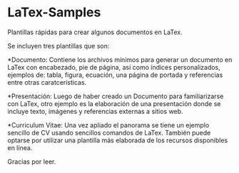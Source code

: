 # LaTex-Samples
Plantillas rápidas para crear algunos documentos en LaTex.

Se incluyen tres plantillas que son:

*Documento: Contiene los archivos mínimos para generar un documento en LaTex con encabezado, pie de página, así como índices personalizados, ejemplos de: tabla, figura, ecuación, una página de portada y referencias entre otras caratcerísticas.

*Presentación: Luego de haber creado un Documento para familiarizarse con LaTex, otro ejemplo es la elaboración de una presentación donde se incluye texto, imágenes y referencias externas a sitios web.

*Curriculum Vitae: Una vez apliado el panorama se tiene un ejemplo sencillo de CV usando sencillos comandos de LaTex. También puede optarse por utilizar una plantilla más elaborada de los recursos disponibles en línea.

Gracias por leer.
